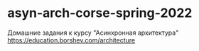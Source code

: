 # asyn-arch-corse-spring-2022
Домашние задания к курсу "Асинхронная архитектура" https://education.borshev.com/architecture
